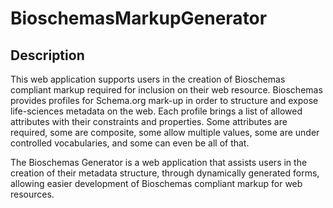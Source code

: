 # BioschemasMarkupGenerator

## Description

This web application supports users in the creation of Bioschemas compliant markup required for inclusion on their web resource. Bioschemas provides profiles for Schema.org mark-up in order to structure and expose life-sciences metadata on the web. Each profile brings a list of allowed attributes with their constraints and properties. Some attributes are required, some are composite, some allow multiple values, some are under controlled vocabularies, and some can even be all of that.

The Bioschemas Generator is a web application that assists users in the creation of their metadata structure, through dynamically generated forms, allowing easier development of Bioschemas compliant markup for web resources.
